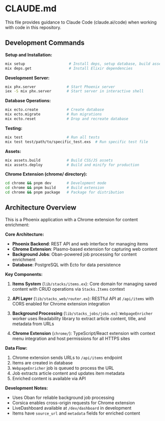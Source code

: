 # CLAUDE.md

This file provides guidance to Claude Code (claude.ai/code) when working with code in this repository.

## Development Commands

**Setup and Installation:**
```bash
mix setup                    # Install deps, setup database, build assets
mix deps.get                 # Install Elixir dependencies
```

**Development Server:**
```bash
mix phx.server              # Start Phoenix server
iex -S mix phx.server       # Start server in interactive shell
```

**Database Operations:**
```bash
mix ecto.create             # Create database
mix ecto.migrate            # Run migrations
mix ecto.reset              # Drop and recreate database
```

**Testing:**
```bash
mix test                    # Run all tests
mix test test/path/to/specific_test.exs  # Run specific test file
```

**Assets:**
```bash
mix assets.build            # Build CSS/JS assets
mix assets.deploy           # Build and minify for production
```

**Chrome Extension (chrome/ directory):**
```bash
cd chrome && pnpm dev       # Development mode
cd chrome && pnpm build     # Build extension
cd chrome && pnpm package   # Package for distribution
```

## Architecture Overview

This is a Phoenix application with a Chrome extension for content enrichment:

**Core Architecture:**
- **Phoenix Backend**: REST API and web interface for managing items
- **Chrome Extension**: Plasmo-based extension for capturing web content
- **Background Jobs**: Oban-powered job processing for content enrichment
- **Database**: PostgreSQL with Ecto for data persistence

**Key Components:**

1. **Items System** (`lib/stacks/items.ex`): Core domain for managing saved content with CRUD operations via `Stacks.Items` context

2. **API Layer** (`lib/stacks_web/router.ex`): RESTful API at `/api/items` with CORS enabled for Chrome extension integration

3. **Background Processing** (`lib/stacks_jobs/jobs.ex`): `WebpageEnricher` worker uses Readability library to extract article content, title, and metadata from URLs

4. **Chrome Extension** (`chrome/`): TypeScript/React extension with context menu integration and host permissions for all HTTPS sites

**Data Flow:**
1. Chrome extension sends URLs to `/api/items` endpoint
2. Items are created in database
3. `WebpageEnricher` job is queued to process the URL
4. Job extracts article content and updates item metadata
5. Enriched content is available via API

**Development Notes:**
- Uses Oban for reliable background job processing
- Corsica enables cross-origin requests for Chrome extension
- LiveDashboard available at `/dev/dashboard` in development
- Items have `source_url` and `metadata` fields for enriched content